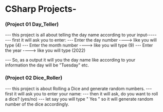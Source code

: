 # CSharp Projects-

### **(Project 01 Day_Teller)** ###

--- this project is all about telling the day name according to your input-----
--- first it will ask you to enter:
--- Enter the day number      ----> like you will type  (4)
--- Enter the month number    ----> like you will type  (9)
--- Enter the year            ----> like you will type  (2022)

--- So, as a output it will you the day name like according to your information the day will be "Tuesday" etc.

### **(Project 02 Dice_Roller)** ###

--- this project is about Rolling a Dice and generate random numbers.
--- first it will ask you to enter your name:
--- then it will ask, do you want to roll a dice?  (yes/no)
--- let say you will type " Yes " so it will generate random number of the dice accordingly.
